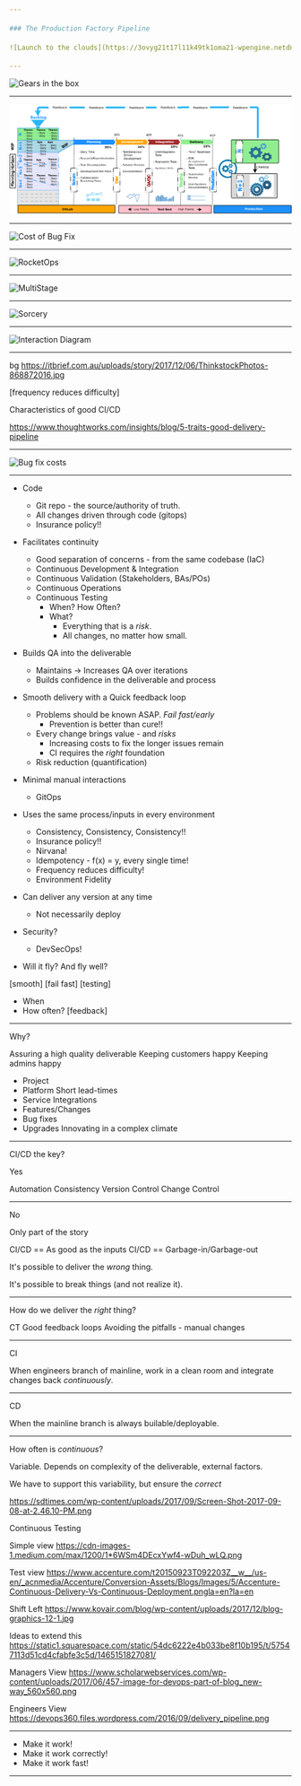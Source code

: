 ```yaml
---

### The Production Factory Pipeline

![Launch to the clouds](https://3ovyg21t17l11k49tk1oma21-wpengine.netdna-ssl.com/wp-content/uploads/2015/06/Launching-Apps-to-the-Clouds-Webinar.png)

---
```


![Gears in the box](https://ddr052v6dnx4i.cloudfront.net/wp-content/uploads/2018/02/Increasing-importance-of-cross-functional-teams-and-TestOps.png)

---

![Project View](cicd2-project-view.png)

---

![Cost of Bug Fix](https://www.researchgate.net/profile/Oksana_Pomorova/publication/274357451/figure/fig1/AS:410916429549577@1474981519760/Cost-of-a-Bug-Within-a-Software-Lifecycle.png)

---

![RocketOps](https://qainfotech.com/wp-content/uploads/2017/11/How-is-Shift-left-the-Right-Approach-blog-Niharika-3rd-Nov2018.jpg)

---

![MultiStage](https://www.leadingagile.com/wp-content/uploads/2018/06/CICD-4.jpg)

---

![Sorcery](https://dt-cdn.net/images/continuous-delivery-664cf921f9.svg)

---

![Interaction Diagram](https://dt-cdn.net/images/continuous-delivery-664cf921f9.svg)

---

bg
https://itbrief.com.au/uploads/story/2017/12/06/ThinkstockPhotos-868872016.jpg


[frequency reduces difficulty]

Characteristics of good CI/CD

https://www.thoughtworks.com/insights/blog/5-traits-good-delivery-pipeline

---

![Bug fix costs](https://darkviews.files.wordpress.com/2012/07/software-development-costs-bugfixing.png)

---

* Code
  * Git repo - the source/authority of truth.
  * All changes driven through code (gitops)
  * Insurance policy!!

* Facilitates continuity
  * Good separation of concerns - from the same codebase (IaC)
  * Continuous Development & Integration
  * Continuous Validation (Stakeholders, BAs/POs)
  * Continuous Operations
  * Continuous Testing
    * When? How Often?
    * What?
      * Everything that is a _risk_.
      * All changes, no matter how small.

* Builds QA into the deliverable
  * Maintains -> Increases QA over iterations
  * Builds confidence in the deliverable and process

* Smooth delivery with a Quick feedback loop
  * Problems should be known ASAP. _Fail fast/early_
    * Prevention is better than cure!!
  * Every change brings value - and _risks_
    * Increasing costs to fix the longer issues remain
    * CI requires the _right_ foundation
  * Risk reduction (quantification)

* Minimal manual interactions
  * GitOps

* Uses the same process/inputs in every environment
  * Consistency, Consistency, Consistency!!
  * Insurance policy!!
  * Nirvana!
  * Idempotency - f(x) = y, every single time!
  * Frequency reduces difficulty!
  * Environment Fidelity

* Can deliver any version at any time
  * Not necessarily deploy

* Security?
  * DevSecOps!

* Will it fly? And fly well?

[smooth]
[fail fast]
[testing]
  * When
  * How often?
[feedback]


---

Why?

Assuring a high quality deliverable
Keeping customers happy
Keeping admins happy
  * Project
  * Platform
Short lead-times
  * Service Integrations
  * Features/Changes
  * Bug fixes
  * Upgrades
Innovating in a complex climate

---

CI/CD the key?

Yes

Automation
Consistency
Version Control
Change Control

---

No

Only part of the story

CI/CD == As good as the inputs
CI/CD == Garbage-in/Garbage-out

It's possible to deliver the _wrong_ thing.

It's possible to break things (and not realize it).

---

How do we deliver the _right_ thing?

CT
Good feedback loops
Avoiding the pitfalls - manual changes

---

CI

When engineers branch of mainline, work in a clean room and integrate changes back
_continuously_.

---

CD

When the mainline branch is always builable/deployable.

---

How often is _continuous_?

Variable. Depends on complexity of the deliverable, external factors.

We have to support this variability, but ensure the _correct_

https://sdtimes.com/wp-content/uploads/2017/09/Screen-Shot-2017-09-08-at-2.46.10-PM.png

Continuous Testing

Simple view
https://cdn-images-1.medium.com/max/1200/1*6WSm4DEcxYwf4-wDuh_wLQ.png

Test view
https://www.accenture.com/t20150923T092203Z__w__/us-en/_acnmedia/Accenture/Conversion-Assets/Blogs/Images/5/Accenture-Continuous-Delivery-Vs-Continuous-Deployment.pngla=en?la=en

Shift Left
https://www.kovair.com/blog/wp-content/uploads/2017/12/blog-graphics-12-1.jpg

Ideas to extend this
https://static1.squarespace.com/static/54dc6222e4b033be8f10b195/t/57547113d51cd4cfabfe3c5d/1465151827081/

Managers View
https://www.scholarwebservices.com/wp-content/uploads/2017/06/457-image-for-devops-part-of-blog_new-way_560x560.png

Engineers View
https://devops360.files.wordpress.com/2016/09/delivery_pipeline.png

---

* Make it work!
* Make it work correctly!
* Make it work fast!

---

